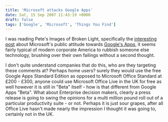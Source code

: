 ```yaml
---
title: 'Microsoft attacks Google Apps'
date: Sat, 15 Sep 2007 11:43:19 +0000
draft: false
tags: ['Google', 'Microsoft', 'Things You Find']
---
```


I was reading Pete's Images of Broken Light, specifically the [interesting post](https://web.archive.org/web/20090928020747/http://www.robotii.co.uk/archives/2007/09/12/microsoft-attacks-google-apps/) about Microsoft's public attitude towards [Google's Apps](https://workspace.google.com/), it seems fairly typical of modern corporate America to rubbish someone else technology, brushing over their own failings without a second thought.

I don't quite understand companies that do this, who are they targeting these comments at? Perhaps home users? surely they would use the free Google Apps Standard Edition as opposed to Microsoft Office Standard at £200 - £300, anyone could use Microsoft Office Live in the UK for free as well however it is still in "Beta" itself - how is that different from Google Apps "Beta". What about Enterprise decision makers, clearly a press release is going to swing the opinions for a multi million pound roll out of a particular productivity suite - or not. Perhaps it is just sour grapes, after all Office Live hasn't made nearly the impression I thought it was going to, certainly not in the UK.